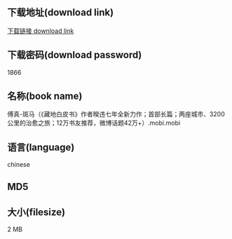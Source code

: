 ## 下载地址(download link)
[下载链接 download link](https://voluble-croquembouche-d321dc.netlify.app/?s=%E5%82%85%E7%9C%9F-%E6%96%91%E9%A9%AC%EF%BC%88%E3%80%8A%E8%97%8F%E5%9C%B0%E7%99%BD%E7%9A%AE%E4%B9%A6%E3%80%8B%E4%BD%9C%E8%80%85%E6%9A%8C%E8%BF%9D%E4%B8%83%E5%B9%B4%E5%85%A8%E6%96%B0%E5%8A%9B%E4%BD%9C%EF%BC%9B%E9%A6%96%E9%83%A8%E9%95%BF%E7%AF%87%EF%BC%9B%E4%B8%A4%E5%BA%A7%E5%9F%8E%E5%B8%82%E3%80%813200%E5%85%AC%E9%87%8C%E7%9A%84%E6%B2%BB%E6%84%88%E4%B9%8B%E6%97%85%EF%BC%9B12%E4%B8%87%E4%B9%A6%E5%8F%8B%E6%8E%A8%E8%8D%90%EF%BC%8C%E5%BE%AE%E5%8D%9A%E8%AF%9D%E9%A2%9842%E4%B8%87%2B%EF%BC%89.mobi)

## 下载密码(download password)
1866

## 名称(book name)
傅真-斑马（《藏地白皮书》作者暌违七年全新力作；首部长篇；两座城市、3200公里的治愈之旅；12万书友推荐，微博话题42万+）.mobi.mobi

## 语言(language)
chinese

## MD5


## 大小(filesize)
2 MB
